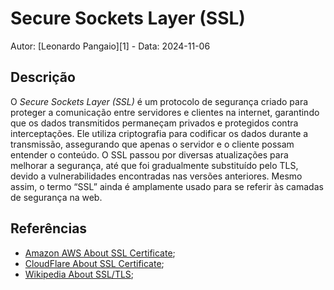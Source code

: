 # Secure Sockets Layer (SSL)

Autor: [Leonardo Pangaio][1] - Data: 2024-11-06

## Descrição

O *Secure Sockets Layer (SSL)* é um protocolo de segurança criado para proteger a comunicação entre servidores e clientes na internet, garantindo que os dados transmitidos permaneçam privados e protegidos contra interceptações. Ele utiliza criptografia para codificar os dados durante a transmissão, assegurando que apenas o servidor e o cliente possam entender o conteúdo. O SSL passou por diversas atualizações para melhorar a segurança, até que foi gradualmente substituído pelo TLS, devido a vulnerabilidades encontradas nas versões anteriores. Mesmo assim, o termo “SSL” ainda é amplamente usado para se referir às camadas de segurança na web.

## Referências

- [Amazon AWS About SSL Certificate](https://aws.amazon.com/pt/what-is/ssl-certificate/);
- [CloudFlare About SSL Certificate](https://www.cloudflare.com/pt-br/learning/ssl/what-is-ssl/);
- [Wikipedia About SSL/TLS](https://en.wikipedia.org/wiki/Transport_Layer_Security);